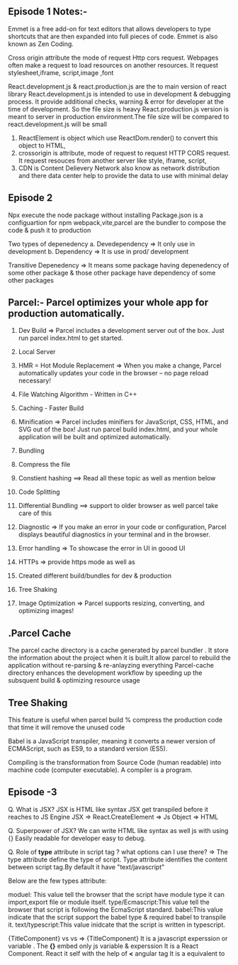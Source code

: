 
 ## Episode 1 Notes:-

Emmet is a free add-on for text editors that allows developers to type shortcuts that are then expanded into full pieces of code. Emmet is also known as Zen Coding. 

Cross origin attribute the mode of request Http cors request. Webpages often  make a request  to load resources on another resources. It request stylesheet,iframe, script,image ,font 


React.development.js & react.production.js are the to main version of react library
React.development.js is intended to use in development & debugging process. It provide additional checks, warning & error for developer at the time of development. So the file size is heavy
React.production.js version is meant to server in production environment.The file size will be compared to react.development.js will be small


1. ReactElement is object which use ReactDom.render() to convert this object to HTML,
2. crossorigin is attribute, mode of request to request HTTP CORS request. It request resouces from another server like style, iframe, script,
3. CDN is Content Delievery Network also know as network distribution and there data center help to provide the data to use with minimal delay


## Episode 2

Npx execute the node package without installing
Package.json is a configuartion for npm
webpack,vite,parcel are the bundler to compose the code & push it  to production

Two types of depenedency 
a. Devedependency => It only use in development
b. Dependency => It is use in  prod/ development

Transitive Depenedency => It means some package having depenedency of some other package & those other package  have dependency of some other packages

## Parcel:- Parcel optimizes your whole app for production automatically. 
1. Dev Build => Parcel includes a development server out of the box. Just run parcel index.html to get started.

2. Local Server

3. HMR = Hot Module Replacement => When you make a change, Parcel automatically updates your code in the browser – no page reload necessary!

4. File Watching Algorithm - Written in C++

5. Caching -  Faster Build

6. Minification => Parcel includes minifiers for JavaScript, CSS, HTML, and SVG out of the box! Just run parcel build index.html, and your whole application will be built and optimized automatically.

7. Bundling

8. Compress the file

9. Constient hashing ==> Read all  these topic as well as mention below

10. Code Splitting

11. Differential Bundling ==> support to older browser as well parcel take care of this

12. Diagnostic => If you make an error in your code or configuration, Parcel displays beautiful diagnostics in your terminal and in the browser.

13. Error handling => To showcase the error in UI in goood UI

14. HTTPs => provide https mode as well as

15. Created different build/bundles for dev & production

16. Tree Shaking

17. Image Optimization => Parcel supports resizing, converting, and optimizing images! 


## .Parcel Cache
The parcel cache  directory is a cache generated by parcel bundler . It store the information about the project when it is built.It allow  parcel  to rebuild the application without  re-parsing & re-anlayzing everything
Parcel-cache directory  enhances the development workflow by speeding up the subsquent build &  optimizing  resource usage

## Tree Shaking
This feature is useful when parcel build  % compress the production code that time it will remove the unused code 


Babel is a JavaScript transpiler, meaning it converts a newer version of ECMAScript, such as ES9, to a standard version (ES5).


Compiling is the transformation from Source Code (human readable) into machine code (computer executable). A compiler is a program.


## Episode -3

Q. What is JSX?
JSX is HTML like syntax
JSX get transpiled before it reaches to JS Engine
JSX => React.CreateElement => Js Object => HTML

Q. Superpower of JSX?
We can write HTML like syntax as well js with using {}
Easily readable for developer easy to debug.

Q.  Role of **type** attribute  in script tag ? what options can I use there?
=> The type attribute define the type of script. Type attribute identifies the content between script tag.By default it have "text/javascript"

Below are the few types attribute:

moduel: This value tell the browser  that the script have module type it can import,export file or module itself. 
type/Ecmascript:This value tell the browser that script is following  the EcmaScript standard. 
babel:This value indicate that the script support the babel type & required babel to transpile it.
text/typescript:This value inidcate that the script is written in typescript.


{TitleComponent} vs <TitleComponent />  vs <TitleComponent> </TitleComponent>
=> {TitleComponent} It is a javascript experssion or variable . The **{}** embed only js variable & experssion
<TitleComponent/> It is a React Component. React it self with the help of **<** angular tag
<TitleComponent></TitleComponent> It is a equivalent to <TitlComponent/>